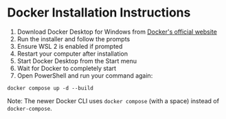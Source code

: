 # Docker Installation Instructions

1. Download Docker Desktop for Windows from [Docker's official website](https://www.docker.com/products/docker-desktop)
2. Run the installer and follow the prompts
3. Ensure WSL 2 is enabled if prompted
4. Restart your computer after installation
5. Start Docker Desktop from the Start menu
6. Wait for Docker to completely start
7. Open PowerShell and run your command again:

```
docker compose up -d --build
```

Note: The newer Docker CLI uses `docker compose` (with a space) instead of `docker-compose`.
